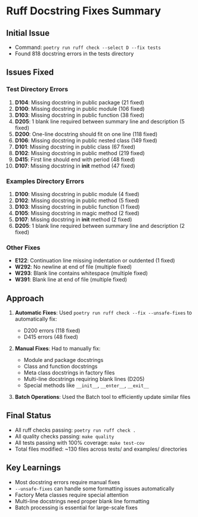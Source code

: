 # Ruff Docstring Fixes Summary

## Initial Issue
- Command: `poetry run ruff check --select D --fix tests`
- Found 818 docstring errors in the tests directory

## Issues Fixed

### Test Directory Errors
1. **D104**: Missing docstring in public package (21 fixed)
2. **D100**: Missing docstring in public module (106 fixed)
3. **D103**: Missing docstring in public function (38 fixed)
4. **D205**: 1 blank line required between summary line and description (5 fixed)
5. **D200**: One-line docstring should fit on one line (118 fixed)
6. **D106**: Missing docstring in public nested class (149 fixed)
7. **D101**: Missing docstring in public class (67 fixed)
8. **D102**: Missing docstring in public method (219 fixed)
9. **D415**: First line should end with period (48 fixed)
10. **D107**: Missing docstring in __init__ method (47 fixed)

### Examples Directory Errors
1. **D100**: Missing docstring in public module (4 fixed)
2. **D102**: Missing docstring in public method (5 fixed)
3. **D103**: Missing docstring in public function (1 fixed)
4. **D105**: Missing docstring in magic method (2 fixed)
5. **D107**: Missing docstring in __init__ method (2 fixed)
6. **D205**: 1 blank line required between summary line and description (2 fixed)

### Other Fixes
- **E122**: Continuation line missing indentation or outdented (1 fixed)
- **W292**: No newline at end of file (multiple fixed)
- **W293**: Blank line contains whitespace (multiple fixed)
- **W391**: Blank line at end of file (multiple fixed)

## Approach

1. **Automatic Fixes**: Used `poetry run ruff check --fix --unsafe-fixes` to automatically fix:
   - D200 errors (118 fixed)
   - D415 errors (48 fixed)

2. **Manual Fixes**: Had to manually fix:
   - Module and package docstrings
   - Class and function docstrings
   - Meta class docstrings in factory files
   - Multi-line docstrings requiring blank lines (D205)
   - Special methods like `__init__`, `__enter__`, `__exit__`

3. **Batch Operations**: Used the Batch tool to efficiently update similar files

## Final Status
- All ruff checks passing: `poetry run ruff check .`
- All quality checks passing: `make quality`
- All tests passing with 100% coverage: `make test-cov`
- Total files modified: ~130 files across tests/ and examples/ directories

## Key Learnings
- Most docstring errors require manual fixes
- `--unsafe-fixes` can handle some formatting issues automatically
- Factory Meta classes require special attention
- Multi-line docstrings need proper blank line formatting
- Batch processing is essential for large-scale fixes
